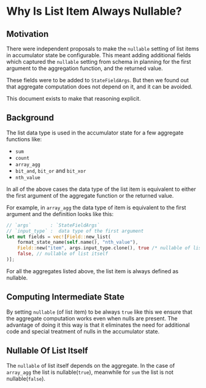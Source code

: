 <!---
  Licensed to the Apache Software Foundation (ASF) under one
  or more contributor license agreements.  See the NOTICE file
  distributed with this work for additional information
  regarding copyright ownership.  The ASF licenses this file
  to you under the Apache License, Version 2.0 (the
  "License"); you may not use this file except in compliance
  with the License.  You may obtain a copy of the License at

    http://www.apache.org/licenses/LICENSE-2.0

  Unless required by applicable law or agreed to in writing,
  software distributed under the License is distributed on an
  "AS IS" BASIS, WITHOUT WARRANTIES OR CONDITIONS OF ANY
  KIND, either express or implied.  See the License for the
  specific language governing permissions and limitations
  under the License.
-->

# Why Is List Item Always Nullable?

## Motivation

There were independent proposals to make the `nullable` setting of list
items in accumulator state be configurable. This meant adding additional
fields which captured the `nullable` setting from schema in planning for
the first argument to the aggregation function, and the returned value.

These fields were to be added to `StateFieldArgs`. But then we found out
that aggregate computation does not depend on it, and it can be avoided.

This document exists to make that reasoning explicit.

## Background

The list data type is used in the accumulator state for a few aggregate
functions like:

- `sum`
- `count`
- `array_agg`
- `bit_and`, `bit_or` and `bit_xor`
- `nth_value`

In all of the above cases the data type of the list item is equivalent
to either the first argument of the aggregate function or the returned
value.

For example, in `array_agg` the data type of item is equivalent to the
first argument and the definition looks like this:

```rust
// `args`       : `StateFieldArgs`
// `input_type` :  data type of the first argument
let mut fields = vec![Field::new_list(
    format_state_name(self.name(), "nth_value"),
    Field::new("item", args.input_type.clone(), true /* nullable of list item */ ),
    false, // nullable of list itself
)];
```

For all the aggregates listed above, the list item is always defined as
nullable.

## Computing Intermediate State

By setting `nullable` (of list item) to be always `true` like this we
ensure that the aggregate computation works even when nulls are
present. The advantage of doing it this way is that it eliminates the
need for additional code and special treatment of nulls in the
accumulator state.

## Nullable Of List Itself

The `nullable` of list itself depends on the aggregate. In the case of
`array_agg` the list is nullable(`true`), meanwhile for `sum` the list
is not nullable(`false`).
